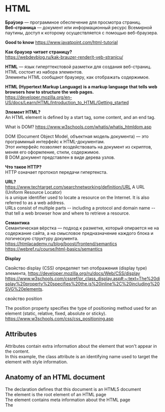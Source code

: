 # HTML

**Бра́узер** —  программное обеспечение для просмотра страниц.  
**Веб-страница**  — документ или информационный ресурс Всемирной паутины, доступ к которому осуществляется с помощью веб-браузера. 

**Good to know**
https://www.javatpoint.com/html-tutorial

**Как браузер читает страницу?**  
https://webdevblog.ru/kak-brauzer-renderit-veb-stranicu/

**HTML** — язык гиперттекстовой разметки для создания веб-страниц.  
HTML состоит из набора элементов.  
Элементы HTML сообщают браузеру, как отображать содержимое.  

**HTML (Hypertext Markup Language) is a markup language that tells web browsers how to structure the web pages.**
https://developer.mozilla.org/en-US/docs/Learn/HTML/Introduction_to_HTML/Getting_started

**Элемент HTML?**  
An HTML element is defined by a start tag, some content, and an end tag.


What is DOM?
https://www.w3schools.com/whatis/whatis_htmldom.asp

DOM (Document Object Model, объектная модель документа) — это программный интерфейс к HTML-документам.  
Этот интерфейс позволяет воздействовать на документ из скриптов, меняя его оформление, стили, содержимое.  
В DOM документ представлен в виде дерева узлов.  

**Что такое HTTP?**  
HTTP означает протокол передачи гипертекста.

**URL?**  
https://www.techtarget.com/searchnetworking/definition/URL A URL (Uniform Resource Locator)   
is a unique identifier used to locate a resource on the Internet. It is also referred to as a web address.  
URLs consist of multiple parts -- including a protocol and domain name -- that tell a web browser how and where to retrieve a resource.

**Семантика**   
Семантическая вёрстка — подход к разметке, который опирается не на содержание сайта, а на смысловое предназначение каждого блока и логическую структуру документа.  
https://htmlacademy.ru/blog/boost/frontend/semantics  
https://webref.ru/course/html-basics/semantics

**Display**

Свойство display (CSS) определяет тип отображения (display type) элемента,
https://developer.mozilla.org/ru/docs/Web/CSS/display
https://www.w3schools.com/cssref/pr_class_display.asp#:~:text=The%20display%20property%20specifies%20the,is%20inline%2C%20including%20SVG%20elements.

свойство position

The position property specifies the type of positioning method used for an element (static, relative, fixed, absolute or sticky).  
https://www.w3schools.com/css/css_positioning.asp

## Attributes

Attributes contain extra information about the element that won't appear in the content.  
In this example, the class attribute is an identifying name used to target the element with style information.

## Anatomy of an HTML document

The **<!DOCTYPE html>** declaration defines that this document is an HTML5 document  
The **<html>** element is the root element of an HTML page  
The **<head>** element contains meta information about the HTML page  
The **<title>** element specifies a title for the HTML page (which is shown in the browser's title bar or in the page's tab)  
The **<body>** element defines the document's body, and is a container for all the visible contents,    
such as headings, paragraphs, images, hyperlinks, tables, lists, etc.  
The **h** element defines a large heading    
The **<p>** element defines a paragraph
  
**action** in form it is thatn where form will send

